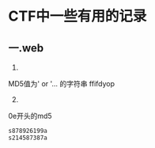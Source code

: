 # CTF中一些有用的记录

## 一.web

1.

MD5值为' or '…    的字符串 ffifdyop

2.

0e开头的md5

```
s878926199a
s214587387a
```